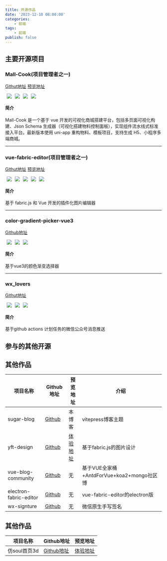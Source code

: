 ```yaml
---
title: 开源作品
date: '2023-12-10 08:00:00'
categories:
    - 前端
tags:
    - 前端
publish: false
---
```


## 主要开源项目

### Mall-Cook(项目管理者之一)
[Githut地址](https://github.com/wangyuan389/mall-cook)
[预览地址](http://www.sunmao-design.top/#/managet)

<div style="display:flex;justify-content:flex-start;align-items:center;margin-bottom:10px;">
    <img style='margin:0 5px' src='https://badgen.net/github/stars/wangyuan389/mall-cook' />
    <img style='margin:0 5px' src='https://badgen.net/github/forks/wangyuan389/mall-cook' />
    <img style='margin:0 5px' src='https://img.shields.io/badge/Vue2-42b983?logo=javascript&logoColor=fff&style=flat' />
    <img style='margin:0 5px' src='https://img.shields.io/badge/Webpack-FFA500?logo=travis&logoColor=fff&style=flat' />
</div>

#### 简介
Mall-Cook 是一个基于 vue 开发的可视化商城搭建平台，包括多页面可视化构建、Json Schema 生成器（可视化搭建物料控制面板），实现组件流水线式标准接入平台。最新版本使用 uni-app 重构物料、模板项目，支持生成 H5、小程序多端商城。

***

### vue-fabric-editor(项目管理者之一)
[Githut地址](https://github.com/nihaojob/vue-fabric-editor)
[预览地址](https://nihaojob.github.io/vue-fabric-editor/#/)

<div style="display:flex;justify-content:flex-start;align-items:center;margin-bottom:10px;">
    <img style='margin:0 5px' src='https://badgen.net/github/stars/nihaojob/vue-fabric-editor' />
    <img style='margin:0 5px' src='https://badgen.net/github/forks/nihaojob/vue-fabric-editor' />
    <img style='margin:0 5px' src='https://img.shields.io/badge/Vue3-42b983?logo=javascript&logoColor=fff&style=flat' />
    <img style='margin:0 5px' src='https://img.shields.io/badge/Vite-FFA500?logo=travis&logoColor=fff&style=flat' />
    <img style='margin:0 5px' src='https://img.shields.io/badge/Fabricjs-1E90FF?logo=javascript&logoColor=fff&style=flat' />
</div>

#### 简介
基于 fabric.js 和 Vue 开发的插件化图片编辑器

***

### color-gradient-picker-vue3
[Github地址](https://github.com/Qiu-Jun/color-gradient-picker-vue3)
<div style="display:flex;justify-content:flex-start;align-items:center;margin-bottom:10px;">
    <img style='margin:0 5px' src='https://badgen.net/npm/v/color-gradient-picker-vue3' />
    <img style='margin:0 5px' src='https://badgen.net/npm/dt/color-gradient-picker-vue3' />
    <img style='margin:0 5px' src='https://img.shields.io/badge/Vue3-42b983?logo=javascript&logoColor=fff&style=flat' />
</div>

#### 简介
基于vue3的颜色渐变选择器

***

### wx_lovers
[Githut地址](https://github.com/Qiu-Jun/wx_lovers)
<div style="display:flex;justify-content:flex-start;align-items:center;margin-bottom:10px;">
    <img style='margin:0 5px' src='https://badgen.net/github/stars/Qiu-Jun/wx_lovers' />
    <img style='margin:0 5px' src='https://badgen.net/github/forks/Qiu-Jun/wx_lovers' />
    <img style='margin:0 5px' src='https://img.shields.io/badge/Nodejs-42b983?logo=javascript&logoColor=fff&style=flat' />
</div>

#### 简介
基于github actions 计划任务的微信公众号消息推送

## 参与的其他开源
## 其他作品
|  项目名称 |     Github地址     |   预览地址  |  介绍  |
|   ----   |   ----    |   ----  |   ---    |
|  sugar-blog  |  [Github](https://github.com/ATQQ/sugar-blog)  |  本博客 | vitepress博客主题  |
|  yft-design  | [Github](https://github.com/dromara/yft-design) | [体验地址](https://yft.design/) | 基于fabric.js的图片设计 |
|  vue-blog-community  | [Github](https://github.com/xingxi521/vue-blog-community) | 无 | 基于VUE全家桶+AntdForVue+koa2+mongo社区博 |
|  electron-fabric-editor  | [Github](https://github.com/Qiu-Jun/electron-fabric-editor) | 无 | vue-fabric-editor的electron版 |
|  wx-signture  | [Github](https://github.com/Qiu-Jun/wx-signture) | 无 | 微信原生手写签名 |


## 其他作品
|  项目名称 |     Github地址     |   预览地址  |
|   ----   |   ----    |   ----  |
|  仿soul首页3d   | [Github地址](https://github.com/Qiu-Jun/wx_lovers.git)  |  [体验地址](https://qiu-jun.github.io/soulhome3d/) |
